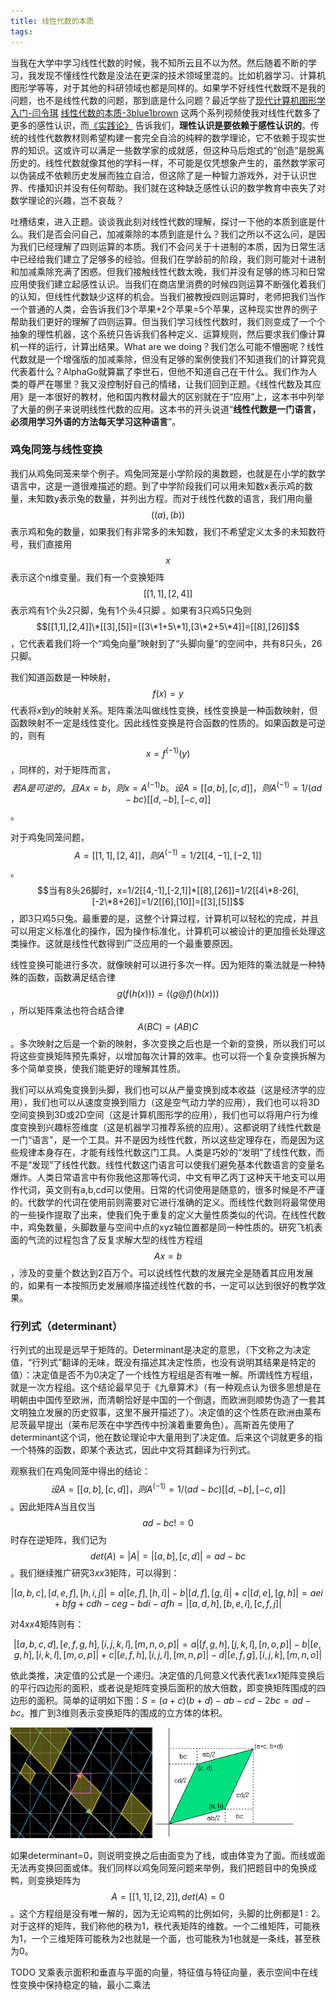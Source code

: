 ```yaml
---
title: 线性代数的本质
tags:
---
```


当我在大学中学习线性代数的时候，我不知所云且不以为然。然后随着不断的学习，我发现不懂线性代数是没法在更深的技术领域里混的。比如机器学习、计算机图形学等等，对于其他的科研领域也都是同样的。如果学不好线性代数既不是我的问题，也不是线性代数的问题，那到底是什么问题？最近学些了[现代计算机图形学入门-闫令琪](https://www.bilibili.com/video/BV1X7411F744) [线性代数的本质-3blue1brown](https://www.bilibili.com/video/BV1ib411t7YR) 这两个系列视频使我对线性代数多了更多的感性认识，而[《实践论》](https://www.marxists.org/chinese/maozedong/marxist.org-chinese-mao-193707.htm) 告诉我们，**理性认识是要依赖于感性认识的**。传统的线性代数教材则希望构建一套完全自洽的纯粹的数学理论，它不依赖于现实世界的知识。这或许可以满足一些数学家的成就感，但这种马后炮式的“创造”是脱离历史的。线性代数就像其他的学科一样，不可能是仅凭想象产生的，虽然数学家可以伪装成不依赖历史发展而独立自洽，但这除了是一种智力游戏外，对于认识世界、传播知识并没有任何帮助。我们就在这种缺乏感性认识的数学教育中丧失了对数学理论的兴趣，岂不哀哉？

吐槽结束，进入正题。谈谈我此刻对线性代数的理解，探讨一下他的本质到底是什么。我们是否会问自己，加减乘除的本质到底是什么？我们之所以不这么问，是因为我们已经理解了四则运算的本质。我们不会问关于十进制的本质，因为日常生活中已经给我们建立了足够多的经验。但我们在学龄前的阶段，我们则可能对十进制和加减乘除充满了困惑。但我们接触线性代数太晚，我们并没有足够的练习和日常应用使我们建立起感性认识。当我们在商店里消费的时候四则运算不断强化着我们的认知，但线性代数缺少这样的机会。当我们被教授四则运算时，老师把我们当作一个普通的人类，会告诉我们3个苹果+2个苹果=5个苹果，这种现实世界的例子帮助我们更好的理解了四则运算。但当我们学习线性代数时，我们则变成了一个个抽象的理性机器，这个系统只告诉我们各种定义、运算规则，然后要求我们像计算机一样的运行，计算出结果。What are we doing？我们怎么可能不懵圈呢？线性代数就是一个增强版的加减乘除，但没有足够的案例使我们不知道我们的计算究竟代表着什么？AlphaGo就算赢了李世石，但他不知道自己在干什么。我们作为人类的尊严在哪里？我又没控制好自己的情绪，让我们回到正题。《线性代数及其应用》是一本很好的教材，他和国内教材最大的区别就在于“应用”上，这本书中列举了大量的例子来说明线性代数的应用。这本书的开头说道“**线性代数是一门语言，必须用学习外语的方法每天学习这种语言**”。

### 鸡兔同笼与线性变换

我们从鸡兔同笼来举个例子。鸡兔同笼是小学阶段的奥数题，也就是在小学的数学语言中，这是一道很难描述的题。到了中学阶段我们可以用未知数x表示鸡的数量，未知数y表示兔的数量，并列出方程。而对于线性代数的语言，我们用向量$$((a),(b))$$表示鸡和兔的数量，如果我们有非常多的未知数，我们不希望定义太多的未知数符号，我们直接用$$x$$表示这个n维变量。我们有一个变换矩阵$$[[1,1],[2,4]]$$ 表示鸡有1个头2只脚，兔有1个头4只脚 。如果有3只鸡5只兔则 $$[[1,1],[2,4]]\*[[3],[5]]=[[3\*1+5\*1],[3\*2+5\*4]]=[[8],[26]]$$，它代表着我们将一个“鸡兔向量”映射到了“头脚向量”的空间中，共有8只头，26只脚。

我们知道函数是一种映射，$$f(x)=y$$代表将$x$到$y$的映射关系。矩阵乘法叫做线性变换，线性变换是一种函数映射，但函数映射不一定是线性变化。因此线性变换是符合函数的性质的。如果函数是可逆的，则有$$x=f^(-1)(y)$$，同样的，对于矩阵而言，$$若A是可逆的，且Ax=b，则x=A^(-1)b。设A=[[a,b],[c,d]]，则A^(-1)=1/(ad-bc)[[d,-b],[-c,a]]$$。

对于鸡兔同笼问题，$$A=[[1,1],[2,4]]，则A^(-1)=1/2[[4,-1],[-2,1]]$$。$$当有8头26脚时，x=1/2[[4,-1],[-2,1]]*[[8],[26]]=1/2[[4\*8-26],[-2\*8+26]]=1/2[[6],[10]]=[[3],[5]]$$，即3只鸡5只兔。最重要的是，这整个计算过程，计算机可以轻松的完成，并且可以用定义标准化的操作，因为操作标准化，计算机可以被设计的更加擅长处理这类操作。这就是线性代数得到广泛应用的一个最重要原因。

线性变换可能进行多次，就像映射可以进行多次一样。因为矩阵的乘法就是一种特殊的函数，函数满足结合律$$g(f(h(x)))=((g @ f)(h(x)))$$，所以矩阵乘法也符合结合律$$A(BC)=(AB)C$$。多次映射之后是一个新的映射，多次变换之后也是一个新的变换，所以我们可以将这些变换矩阵预先乘好，以增加每次计算的效率。也可以将一个复杂变换拆解为多个简单变换，使我们能更好的理解其性质。

我们可以从鸡兔变换到头脚，我们也可以从产量变换到成本收益（这是经济学的应用），我们也可以从速度变换到阻力（这是空气动力学的应用），我们也可以将3D空间变换到3D或2D空间（这是计算机图形学的应用），我们也可以将用户行为维度变换到兴趣标签维度（这是机器学习推荐系统的应用）。这都说明了线性代数是一门“语言”，是一个工具。并不是因为线性代数，所以这些定理存在，而是因为这些规律本身存在，才能有线性代数这门工具。人类是巧妙的“发明”了线性代数，而不是“发现”了线性代数。线性代数这门语言可以使我们避免基本代数语言的变量名爆炸。人类日常语言中有你我他这那等代词，中文有甲乙丙丁这种天干地支可以用作代词，英文则有a,b,cd可以使用。日常的代词使用是随意的，很多时候是不严谨的。代数学的代词在使用前则需要对它进行准确的定义。而线性代数则将最常使用的一些操作提取了出来，使我们免于重复的定义大量性质类似的代词。在线性代数中，鸡兔数量，头脚数量与空间中点的xyz轴位置都是同一种性质的。研究飞机表面的气流的过程包含了反复求解大型的线性方程组$$Ax=b$$，涉及的变量个数达到2百万个。可以说线性代数的发展完全是随着其应用发展的，如果有一本按照历史发展顺序描述线性代数的书，一定可以达到很好的教学效果。

### 行列式（determinant）

行列式的出现是远早于矩阵的。Determinant是决定的意思，（下文称之为决定值，“行列式”翻译的无味，既没有描述其决定性质，也没有说明其结果是特定的值）：决定值是否不为0决定了一个线性方程组是否有唯一解。所谓线性方程组，就是一次方程组。这个结论最早见于《九章算术》（有一种观点认为很多思想是在明朝由中国传至欧洲，而清朝恰好是中国的一个倒退，而欧洲则顺势伪造了一套其文明独立发展的历史叙事，这里不展开描述了）。决定值的这个性质在欧洲由莱布尼茨最早提出（莱布尼茨在中学西传中扮演着重要角色）。高斯首先使用了determinant这个词，他在数论理论中大量用到了决定值。后来这个词就更多的指一个特殊的函数，即某个表达式，因此中文将其翻译为行列式。

观察我们在鸡兔同笼中得出的结论：$$设A=[[a,b],[c,d]]，则A^(-1)=1/(ad-bc)[[d,-b],[-c,a]]$$。因此矩阵A当且仅当$$ad-bc!=0$$时存在逆矩阵，我们记为$$det(A)=|A|=|[a,b],[c,d]|=ad-bc$$。我们继续推广研究$3xx3$矩阵，可以得到：

$$|[a,b,c],[d,e,f],[h,i,j]|=a|[e,f],[h,i]|-b|[d,f],[g,i]|+c|[d,e],[g,h]|=aei+bfg+cdh-ceg-bdi-afh=|[a,d,h],[b,e,i],[c,f,j]|$$

对$4xx4$矩阵则有：

$$|[a,b,c,d],[e,f,g,h],[i,j,k,l],[m,n,o,p]|=a|[f,g,h],[j,k,l],[n,o,p]|-b|[e,g,h],[i,k,l],[m,o,p]|+c|[e,f,h],[i,j,l],[m,n,p]|-d|[e,f,g],[i,j,k],[m,n,o]|$$

依此类推，决定值的公式是一个递归。决定值的几何意义代表代表$1xx1$矩阵变换后的平行四边形的面积，或者说是矩阵变换后面积的放大倍数，即变换矩阵围成的四边形的面积。简单的证明如下图：$S=(a+c)(b+d)-ab-cd-2bc=ad-bc$。推广到3维则表示变换矩阵的围成的立方体的体积。

<img src="/img/math/transform-determinant-opt.png" style="width:45%;" />

<img src="/img/math/determinant-area.gif" style="width:45%;" />

如果determinant=0，则说明变换之后由面变为了线，或由体变为了面。而线或面无法再变换回面或体。我们同样以鸡兔同笼问题来举例，我们把题目中的兔换成鸭，则变换矩阵为$$A=[[1,1],[2,2]], det(A)=0$$。这个方程组是没有唯一解的，因为无论鸡鸭的比例如何，头脚的比例都是$1:2$。对于这样的矩阵，我们称他的秩为1，秩代表矩阵的维数。一个二维矩阵，可能秩为1，一个三维矩阵可能秩为2也就是一个面，也可能秩为1也就是一条线，甚至秩为0。

TODO 叉乘表示面积和垂直与平面的向量，特征值与特征向量，表示空间中在线性变换中保持稳定的轴，最小二乘法

